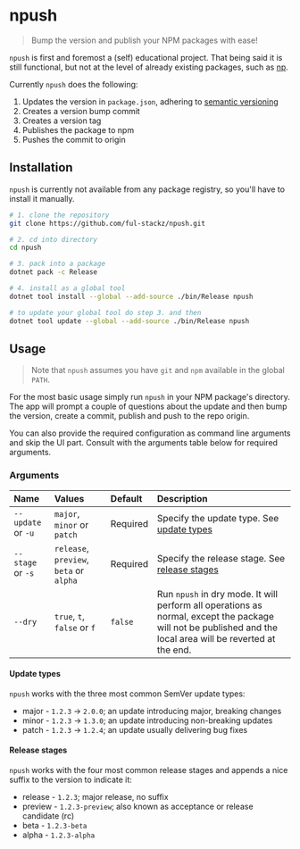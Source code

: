 # npush

> Bump the version and publish your NPM packages with ease!

`npush` is first and foremost a (self) educational project. That being said it is still functional, but not at the level of already existing packages,
such as [np](https://www.npmjs.com/package/np).

Currently `npush` does the following:

1. Updates the version in `package.json`, adhering to [semantic versioning](https://semver.org)
2. Creates a version bump commit
3. Creates a version tag
4. Publishes the package to npm
5. Pushes the commit to origin

## Installation

`npush` is currently not available from any package registry, so you'll have to install it manually.

```bash
# 1. clone the repository
git clone https://github.com/ful-stackz/npush.git

# 2. cd into directory
cd npush

# 3. pack into a package
dotnet pack -c Release

# 4. install as a global tool
dotnet tool install --global --add-source ./bin/Release npush

# to update your global tool do step 3. and then
dotnet tool update --global --add-source ./bin/Release npush
```

## Usage

> Note that `npush` assumes you have `git` and `npm` available in the global `PATH`.

For the most basic usage simply run `npush` in your NPM package's directory. The app will prompt a couple of questions about the update and then
bump the version, create a commit, publish and push to the repo origin.

You can also provide the required configuration as command line arguments and skip the UI part. Consult with the arguments table below for required arguments.

### Arguments

| Name | Values | Default | Description |
| :--- | :----- | :------ | :---------- |
| `--update` or `-u` | `major`, `minor` or `patch` | Required | Specify the update type. See [update types](#update-types) |
| `--stage` or `-s` | `release`, `preview`, `beta` or `alpha` | Required | Specify the release stage. See [release stages](#release-stages) |
| `--dry` | `true`, `t`, `false` or `f` | `false` | Run `npush` in dry mode. It will perform all operations as normal, except the package will not be published and the local area will be reverted at the end. |

#### Update types

`npush` works with the three most common SemVer update types:

- major - `1.2.3` -> `2.0.0`; an update introducing major, breaking changes
- minor - `1.2.3` -> `1.3.0`; an update introducing non-breaking updates
- patch - `1.2.3` -> `1.2.4`; an update usually delivering bug fixes

#### Release stages

`npush` works with the four most common release stages and appends a nice suffix to the version to indicate it:

- release - `1.2.3`; major release, no suffix
- preview - `1.2.3-preview`; also known as acceptance or release candidate (rc)
- beta - `1.2.3-beta`
- alpha - `1.2.3-alpha`
